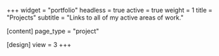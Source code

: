 +++
widget = "portfolio"
headless = true
active = true
weight = 1
title = "Projects"
subtitle = "Links to all of my active areas of work."

[content]
  page_type = "project"

[design]
  view = 3
+++

